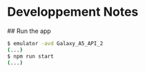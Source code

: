 # Developpement Notes

## Run the app

~~~bash
$ emulator -avd Galaxy_A5_API_2
(...)
$ npm run start
(...)
~~~
